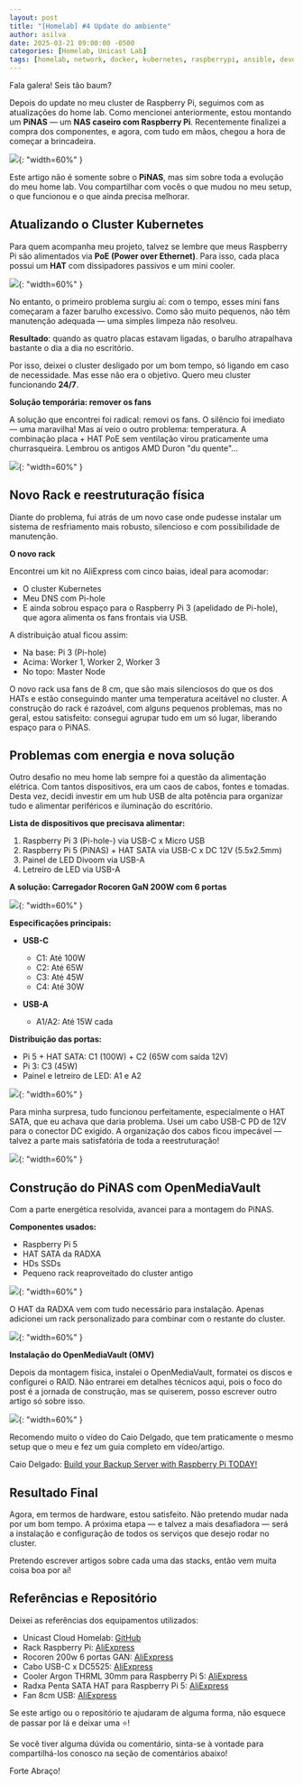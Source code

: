 ```yaml
---
layout: post
title: "[Homelab] #4 Update do ambiente"
author: asilva
date: 2025-03-21 09:00:00 -0500
categories: [Homelab, Unicast Lab]
tags: [homelab, network, docker, kubernetes, raspberrypi, ansible, devops, terraform, gitops, k8s, k3s, cluster, routing]
---
```


Fala galera! Seis tão baum?

Depois do update no meu cluster de Raspberry Pi, seguimos com as atualizações do home lab. Como mencionei anteriormente, estou montando um **PiNAS** — um **NAS caseiro com Raspberry Pi**. Recentemente finalizei a compra dos componentes, e agora, com tudo em mãos, chegou a hora de começar a brincadeira.

![](/assets/img/109/rpi-homelab-01.png){: "width=60%" }

Este artigo não é somente sobre o **PiNAS**, mas sim sobre toda a evolução do meu home lab. Vou compartilhar com vocês o que mudou no meu setup, o que funcionou e o que ainda precisa melhorar.

## **Atualizando o Cluster Kubernetes**

Para quem acompanha meu projeto, talvez se lembre que meus Raspberry Pi são alimentados via **PoE (Power over Ethernet)**. Para isso, cada placa possui um **HAT** com dissipadores passivos e um mini cooler.

![](/assets/img/109/rpi-homelab-02.jpg){: "width=60%" }

No entanto, o primeiro problema surgiu aí: com o tempo, esses mini fans começaram a fazer barulho excessivo. Como são muito pequenos, não têm manutenção adequada — uma simples limpeza não resolveu. 

**Resultado**: quando as quatro placas estavam ligadas, o barulho atrapalhava bastante o dia a dia no escritório.

Por isso, deixei o cluster desligado por um bom tempo, só ligando em caso de necessidade. Mas esse não era o objetivo. Quero meu cluster funcionando **24/7**.

**Solução temporária: remover os fans**

A solução que encontrei foi radical: removi os fans. O silêncio foi imediato — uma maravilha! Mas aí veio o outro problema: temperatura. A combinação placa + HAT PoE sem ventilação virou praticamente uma churrasqueira. Lembrou os antigos AMD Duron "du quente"...

![](/assets/img/109/rpi-homelab-03.png){: "width=60%" }

## **Novo Rack e reestruturação física**

Diante do problema, fui atrás de um novo case onde pudesse instalar um sistema de resfriamento mais robusto, silencioso e com possibilidade de manutenção.

**O novo rack**

Encontrei um kit no AliExpress com cinco baias, ideal para acomodar:

- O cluster Kubernetes
- Meu DNS com Pi-hole
- E ainda sobrou espaço para o Raspberry Pi 3 (apelidado de Pi-hole), que agora alimenta os fans frontais via USB.

A distribuição atual ficou assim:

- Na base: Pi 3 (Pi-hole)
- Acima: Worker 1, Worker 2, Worker 3
- No topo: Master Node

O novo rack usa fans de 8 cm, que são mais silenciosos do que os dos HATs e estão conseguindo manter uma temperatura aceitável no cluster. A construção do rack é razoável, com alguns pequenos problemas, mas no geral, estou satisfeito: consegui agrupar tudo em um só lugar, liberando espaço para o PiNAS.

## **Problemas com energia e nova solução**

Outro desafio no meu home lab sempre foi a questão da alimentação elétrica. Com tantos dispositivos, era um caos de cabos, fontes e tomadas. Desta vez, decidi investir em um hub USB de alta potência para organizar tudo e alimentar periféricos e iluminação do escritório.

**Lista de dispositivos que precisava alimentar:**

1. Raspberry Pi 3 (Pi-hole-) via USB-C x Micro USB
2. Raspberry Pi 5 (PiNAS) + HAT SATA via USB-C x DC 12V (5.5x2.5mm)
3. Painel de LED Divoom via USB-A
4. Letreiro de LED via USB-A

**A solução: Carregador Rocoren GaN 200W com 6 portas**

![](/assets/img/109/rpi-homelab-04.png){: "width=60%" }

**Especificações principais:**

- **USB-C**
  - C1: Até 100W
  - C2: Até 65W
  - C3: Até 45W
  - C4: Até 30W

- **USB-A**
  - A1/A2: Até 15W cada

**Distribuição das portas:**

- Pi 5 + HAT SATA: C1 (100W) + C2 (65W com saída 12V)
- Pi 3: C3 (45W)
- Painel e letreiro de LED: A1 e A2

![](/assets/img/109/rpi-homelab-05.png){: "width=60%" }

Para minha surpresa, tudo funcionou perfeitamente, especialmente o HAT SATA, que eu achava que daria problema. Usei um cabo USB-C PD de 12V para o conector DC exigido. A organização dos cabos ficou impecável — talvez a parte mais satisfatória de toda a reestruturação!

![](/assets/img/109/rpi-homelab-06.png){: "width=60%" }

## **Construção do PiNAS com OpenMediaVault**

Com a parte energética resolvida, avancei para a montagem do PiNAS.

**Componentes usados:**

- Raspberry Pi 5
- HAT SATA da RADXA
- HDs SSDs
- Pequeno rack reaproveitado do cluster antigo

![](/assets/img/109/rpi-homelab-07.png){: "width=60%" }

O HAT da RADXA vem com tudo necessário para instalação. Apenas adicionei um rack personalizado para combinar com o restante do cluster.

![](/assets/img/109/rpi-homelab-08.png){: "width=60%" }

**Instalação do OpenMediaVault (OMV)**

Depois da montagem física, instalei o OpenMediaVault, formatei os discos e configurei o RAID. Não entrarei em detalhes técnicos aqui, pois o foco do post é a jornada de construção, mas se quiserem, posso escrever outro artigo só sobre isso.

![](/assets/img/109/rpi-homelab-09.png){: "width=60%" }

Recomendo muito o vídeo do Caio Delgado, que tem praticamente o mesmo setup que o meu e fez um guia completo em vídeo/artigo.

Caio Delgado: <a href="https://www.youtube.com/watch?v=zJFJnzJMDfg" target="_blank">Build your Backup Server with Raspberry Pi TODAY!
</a> 

## **Resultado Final**

Agora, em termos de hardware, estou satisfeito. Não pretendo mudar nada por um bom tempo. A próxima etapa — e talvez a mais desafiadora — será a instalação e configuração de todos os serviços que desejo rodar no cluster.

Pretendo escrever artigos sobre cada uma das stacks, então vem muita coisa boa por aí!

## **Referências e Repositório**

Deixei as referências dos equipamentos utilizados:

- Unicast Cloud Homelab: <a href="https://github.com/asilvajunior/homelab" target="_blank">GitHub</a>  
- Rack Raspberry Pi: <a href="https://pt.aliexpress.com/item/1005003171683148.html?spm=a2g0o.order_list.order_list_main.67.3664caa4ebEN8i&gatewayAdapt=glo2bra" target="_blank">AliExpress</a> 
- Rocoren 200w 6 portas GAN: <a href="https://pt.aliexpress.com/item/1005007986945103.html?spm=a2g0o.order_list.order_list_main.62.3664caa4ebEN8i&gatewayAdapt=glo2bra" target="_blank">AliExpress</a> 
- Cabo USB-C x DC5525: <a href="https://pt.aliexpress.com/item/1005005960326074.html?spm=a2g0o.order_list.order_list_main.57.3664caa4ebEN8i&gatewayAdapt=glo2bra" target="_blank">AliExpress</a> 
- Cooler Argon THRML 30mm para Raspberry Pi 5: <a href="https://pt.aliexpress.com/item/1005006447904597.html?spm=a2g0o.order_list.order_list_main.52.3664caa4ebEN8i&gatewayAdapt=glo2bra" target="_blank">AliExpress</a> 
- Radxa Penta SATA HAT para Raspberry Pi 5: <a href="https://pt.aliexpress.com/item/1005006670976946.html?spm=a2g0o.order_list.order_list_main.47.3664caa4ebEN8i&gatewayAdapt=glo2bra" target="_blank">AliExpress</a> 
- Fan 8cm USB: <a href="https://pt.aliexpress.com/item/1005006620383270.html?spm=a2g0o.order_list.order_list_main.35.3664caa4ebEN8i&gatewayAdapt=glo2bra" target="_blank">AliExpress</a> 

Se este artigo ou o repositório te ajudaram de alguma forma, não esquece de passar por lá e deixar uma ⭐!

Se você tiver alguma dúvida ou comentário, sinta-se à vontade para compartilhá-los conosco na seção de comentários abaixo!

Forte Abraço!
